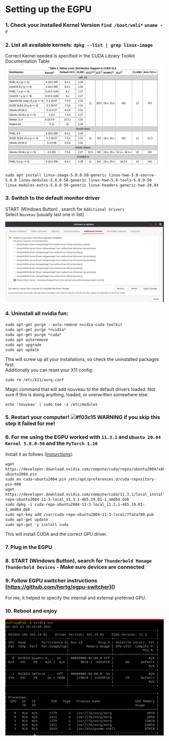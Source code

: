 # Setting up the EGPU

### 1. Check your installed Kernel Version ```find /boot/vmli*``` ```uname -r ```
### 2. List all available kernels: ```dpkg --list | grep linux-image```    
Correct Kernel needed is specified in the CUDA Library Toolkit Documentation Table   
   ![](docs/cuda_kernel.png)  

```
sudo apt install linux-image-5.8.0-50-generic linux-hwe-5.8-source-5.8.0 linux-modules-5.8.0-50-generic linux-hwe-5.8-tools-5.8.0-50 linux-modules-extra-5.8.0-50-generic linux-headers-generic-hwe-20.04
```   
### 3. Switch to the default monitor driver 
START (Windows Button) , search for  `Additional drivers`  
Select `Nouveau` (usually last one in list)  
   
   ![](docs/display_driver.png)   

### 4. Uninstall all nvidia fun:
```
sudo apt-get purge --auto-remove nvidia-cuda-toolkit
sudo apt-get purge *nvidia*
sudo apt-get purge *cuda*
sudo apt autoremove
sudo apt upgrade
sudo apt update
```
This will screw up all your installations, so check the uninstalled packages first.   
Additionally you can reset your X11 config:  
```
sudo rm /etc/X11/xorg.conf
```
Magic command that will add nouveau to the default drivers loaded. Not sure if this is doing anything, loaded, or overwritten somewhere else:     
```
echo 'nouveau' | sudo tee -a /etc/modules
```

### 5. Restart your computer! ![#f03c15](https://via.placeholder.com/15/f03c15/000000?text=+) WARNING if you skip this step it failed for me!

### 6. For me using the EGPU worked with `11.3.1` and `Ubuntu 20.04` `Kernel 5.8.0-50` and the `PyTorch 1.10`
Install it as follows ([Insturctions](https://developer.nvidia.com/cuda-11-3-1-download-archive?target_os=Linux&target_arch=x86_64&Distribution=Ubuntu&target_version=20.04&target_type=deb_local)):
```
wget https://developer.download.nvidia.com/compute/cuda/repos/ubuntu2004/x86_64/cuda-ubuntu2004.pin
sudo mv cuda-ubuntu2004.pin /etc/apt/preferences.d/cuda-repository-pin-600
wget https://developer.download.nvidia.com/compute/cuda/11.3.1/local_installers/cuda-repo-ubuntu2004-11-3-local_11.3.1-465.19.01-1_amd64.deb
sudo dpkg -i cuda-repo-ubuntu2004-11-3-local_11.3.1-465.19.01-1_amd64.deb
sudo apt-key add /var/cuda-repo-ubuntu2004-11-3-local/7fa2af80.pub
sudo apt-get update
sudo apt-get -y install cuda 
```
   This will install CUDA and the correct GPU driver.  
   
### 7. Plug in the EGPU
### 8. START (Windows Button), search for `Thunderbold Manage Thunderbold Devices` - Make sure devices are connected
### 9. Follow EGPU switcher instructions [https://github.com/hertg/egpu-switcher]()  
   For me, it helped to specify the internal and external preferred GPU. 
### 10. Reboot and enjoy  

  ![](docs/final_result.png)
